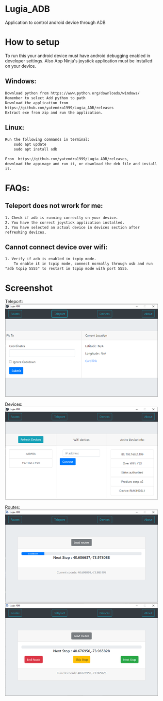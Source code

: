 # Lugia_ADB
Application to control android device through ADB

# How to setup
To run this your android device must have android debugging enabled in developer settings.
Also App Ninja's joystick application must be installed on your device.

## Windows:
    Download python from https://www.python.org/downloads/windows/
    Remember to select Add python to path
    Download the application from https://github.com/yatendra1999/Lugia_ADB/releases
    Extract exe from zip and run the application.

## Linux:
    Run the following commands in terminal:
        sudo apt update
        sudo apt install adb 

    From  https://github.com/yatendra1999/Lugia_ADB/releases,
    download the appimage and run it, or download the deb file and install it.

# FAQs:

## Teleport does not wrork for me:
    1. Check if adb is running correctly on your device.
    2. You have the correct joystick application installed.
    3. You have selected an actual device in devices section after refreshing devices.

## Cannot connect device over wifi:
    1. Verify if adb is enabled in tcpip mode.
        To enable it in tcpip mode, connect normally through usb and run "adb tcpip 5555" to restart in tcpip mode with port 5555.

# Screenshot
Teleport:
![image](files/teleport.png)

Devices:
![image](files/devices.png)

Routes:
![image](files/routes_active.png)
![image](files/routes_options.png)